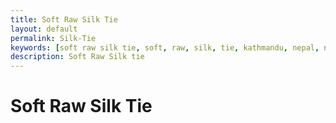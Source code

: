 ```yaml
---
title: Soft Raw Silk Tie
layout: default
permalink: Silk-Tie
keywords: [soft raw silk tie, soft, raw, silk, tie, kathmandu, nepal, nepalese, handloom, thamel]
description: Soft Raw Silk tie
---
```


# Soft Raw Silk Tie
